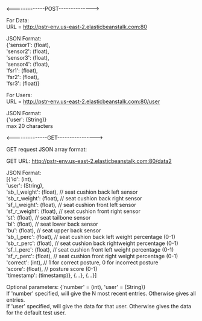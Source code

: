 <-------------POST-------------->

For Data: <br />
URL = http://pstr-env.us-east-2.elasticbeanstalk.com:80 <br />

JSON Format: <br />
{'sensor1': (float), <br />
 'sensor2': (float), <br />
 'sensor3': (float), <br />
 'sensor4': (float), <br />
 'fsr1': (float), <br />
 'fsr2': (float), <br />
 'fsr3': (float)} <br />

For Users: <br />
URL = http://pstr-env.us-east-2.elasticbeanstalk.com:80/user <br />

JSON Format: <br />
{'user': (String)} <br />
max 20 characters


<--------------GET---------------->

GET request JSON array format:

GET URL: http://pstr-env.us-east-2.elasticbeanstalk.com:80/data2 <br />

JSON Format: <br />
[{'id': (int), <br />
  'user': (String), <br />
  'sb_l_weight': (float), // seat cushion back left sensor <br />
  'sb_r_weight': (float), // seat cushion back right sensor <br />
  'sf_l_weight': (float), // seat cushion front left sensor <br />
  'sf_r_weight': (float), // seat cushion front right sensor <br />
  'st': (float), // seat tailbone sensor <br />
  'bl': (float), // seat lower back sensor <br />
  'bu': (float), // seat upper back sensor <br />
  'sb_l_perc': (float), // seat cushion back left weight percentage (0-1) <br />
  'sb_r_perc': (float), // seat cushion back rightweight percentage (0-1) <br />
  'sf_l_perc': (float), // seat cushion front left weight percentage (0-1) <br />
  'sf_r_perc': (float), // seat cushion front right weight percentage (0-1) <br />
  'correct': (int), // 1 for correct posture, 0 for incorrect posture <br />
  'score': (float), // posture score (0-1) <br />
  'timestamp': (timestamp)},
 {...},
 {...}]

Optional parameters: {'number' = (int), 'user' = (String)}<br />
If 'number' specified, will give the N most recent entries. Otherwise gives all entries.<br />
If 'user' specified, will give the data for that user. Otherwise gives the data for the default test user.
